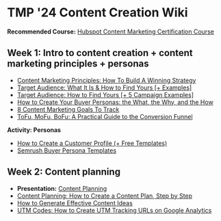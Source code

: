 # TMP '24 Content Creation Wiki
**Recommended Course:** [Hubspot Content Marketing Certification Course](https://academy.hubspot.com/courses/content-marketing)

## Week 1: Intro to content creation + content marketing principles + personas 
- [Content Marketing Principles: How To Build A Winning Strategy
](https://coschedule.com/content-marketing/content-marketing-principles)
- [Target Audience: What It Is & How to Find Yours [+ Examples]](https://www.semrush.com/blog/target-audience/)
- [Target Audience: How to Find Yours [+ 5 Campaign Examples]](https://blog.hubspot.com/marketing/target-audience)
- [How to Create Your Buyer Personas: the What, the Why, and the How](https://www.semrush.com/blog/buyer-persona/)
- [8 Content Marketing Goals To Track](https://surferseo.com/blog/content-marketing-goals/)
- [ToFu, MoFu, BoFu: A Practical Guide to the Conversion Funnel](https://www.semrush.com/blog/tofu-mofu-bofu-a-practical-guide-to-the-conversion-funnel/)

**Activity: Personas**
- [How to Create a Customer Profile (+ Free Templates)](https://www.semrush.com/blog/customer-profile-template/)
- [Semrush Buyer Persona Templates](https://www.semrush.com/persona/)
  
## Week 2: Content planning
- **Presentation:** [Content Planning](https://www.canva.com/design/DAGE-LCcri8/7guxtG0Miz2o69fSKfj1sw/view?utm_content=DAGE-LCcri8&utm_campaign=designshare&utm_medium=link&utm_source=editor)
- [Content Planning: How to Create a Content Plan, Step by Step](https://www.semrush.com/blog/content-planning/)
- [How to Generate Effective Content Ideas](https://blog.hubspot.com/customers/how-to-generate-effective-content-ideas)
- [UTM Codes: How to Create UTM Tracking URLs on Google Analytics](https://blog.hubspot.com/marketing/what-are-utm-tracking-codes-ht)
